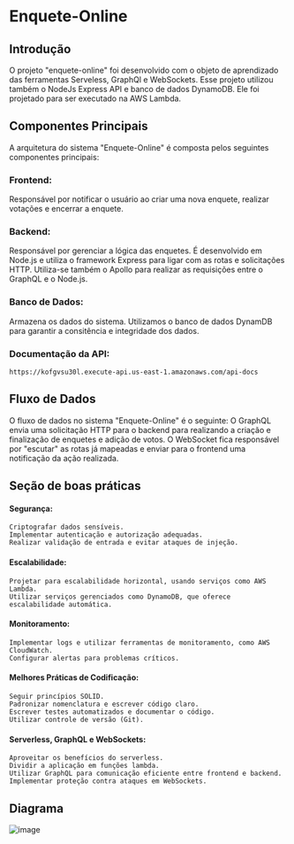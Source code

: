 <!--
title: 'Enquete-Online'
description: 'O projeto "enquete-online" foi desenvolvido com o objeto de aprendizado das ferramentas Serveless, GraphQl e WebSockets. Esse projeto utilizou também o NodeJs Express API e banco de dados DynamoDB. Ele foi projetado para ser executado na AWS Lambda.'
layout: Doc
framework: v3
platform: AWS
language: nodeJS
priority: 1
authorLink: 'https://github.com/serverless'
authorName: 'Serverless, inc.'
authorAvatar: 'https://avatars1.githubusercontent.com/u/13742415?s=200&v=4'
-->
# Enquete-Online


## Introdução

O projeto "enquete-online" foi desenvolvido com o objeto de aprendizado das ferramentas Serveless, GraphQl e WebSockets. Esse projeto utilizou também o NodeJs Express API e banco de dados DynamoDB. Ele foi projetado para ser executado na AWS Lambda.

## Componentes Principais

A arquitetura do sistema "Enquete-Online" é composta pelos seguintes componentes principais:

### Frontend:

Responsável por notificar o usuário ao criar uma nova enquete, realizar votações e encerrar a enquete.

### Backend:

Responsável por gerenciar a lógica das enquetes. É desenvolvido em Node.js e utiliza o framework Express para ligar com as rotas e solicitações HTTP. Utiliza-se também o Apollo para realizar as requisições entre o GraphQL e o Node.js.

### Banco de Dados:

Armazena os dados do sistema. Utilizamos o banco de dados DynamDB para garantir a consitência e integridade dos dados.

### Documentação da API:

    https://kofgvsu30l.execute-api.us-east-1.amazonaws.com/api-docs

## Fluxo de Dados
O fluxo de dados no sistema "Enquete-Online" é o seguinte:
O GraphQL envia uma solicitação HTTP para o backend para realizando a criação e finalização de enquetes e adição de votos.
O WebSocket fica responsável por "escutar" as rotas já mapeadas e enviar para o frontend uma notificação da ação realizada.

## Seção de boas práticas
#### Segurança:

    Criptografar dados sensíveis.
    Implementar autenticação e autorização adequadas.
    Realizar validação de entrada e evitar ataques de injeção.

#### Escalabilidade:

    Projetar para escalabilidade horizontal, usando serviços como AWS Lambda.
    Utilizar serviços gerenciados como DynamoDB, que oferece escalabilidade automática.

#### Monitoramento:

    Implementar logs e utilizar ferramentas de monitoramento, como AWS CloudWatch.
    Configurar alertas para problemas críticos.

#### Melhores Práticas de Codificação:

    Seguir princípios SOLID.
    Padronizar nomenclatura e escrever código claro.
    Escrever testes automatizados e documentar o código.
    Utilizar controle de versão (Git).

#### Serverless, GraphQL e WebSockets:

    Aproveitar os benefícios do serverless.
    Dividir a aplicação em funções lambda.
    Utilizar GraphQL para comunicação eficiente entre frontend e backend.
    Implementar proteção contra ataques em WebSockets.

## Diagrama

![image](https://github.com/simeialves/enquete-online/assets/55514588/52532865-5176-45bf-a6f0-fb80908a894b)
